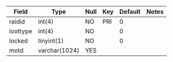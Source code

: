 **Field**|**Type**|**Null**|**Key**|**Default**|**Notes**
-----|-----|-----|-----|-----|-----
raidid|int(4)|NO|PRI|0| 
loottype|int(4)|NO| |0| 
locked|tinyint(1)|NO| |0| 
motd|varchar(1024)|YES| | | 